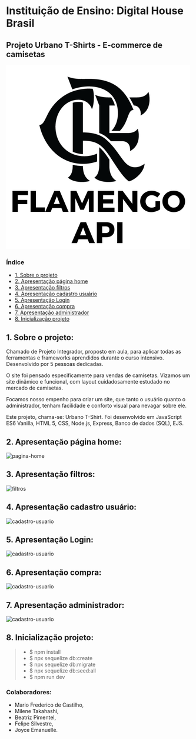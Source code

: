 
# Instituição de Ensino: Digital House Brasil

## Projeto Urbano T-Shirts - E-commerce de camisetas


![logo-projeto](https://github.com/mfcastilho/API-do-Flamengo/blob/main/flamengo%20api.png)




### Índice

* [1. Sobre o projeto](#1-sobre-o-projeto)
* [2. Apresentação página home](#2-apresentação-página-home)
* [3. Apresentação filtros](#3-apresentação-filtros)
* [4. Apresentação cadastro usuário](#4-apresentação-cadastro-usuário)
* [5. Apresentação Login](#5-apresentação-login)
* [6. Apresentação compra](#6-apresentação-compra)
* [7. Apresentação administrador](#7-apresentação-administrador)
* [8. Inicialização projeto](#8-inicialização-projeto)

## 1. Sobre o projeto:
 Chamado de Projeto Integrador, proposto em aula, para aplicar todas as ferramentas e frameworks aprendidos durante o curso intensivo. Desenvolvido por 5 pessoas dedicadas. 
 
 O site foi pensado especificamente para vendas de camisetas. Vizamos um site dinâmico e funcional, com layout cuidadosamente estudado no mercado de camisetas. 
 
 Focamos nosso empenho para criar um site, que tanto o usuário quanto o administrador, tenham facilidade e conforto visual para nevagar sobre ele.

 Este projeto, chama-se: Urbano T-Shirt. Foi desenvolvido em JavaScript ES6 Vanilla, HTML 5, CSS, Node.js, Express, Banco de dados (SQL), EJS.


## 2. Apresentação página home:

![pagina-home](https://github.com/mfcastilho/Projeto-Integrador-Digital-House/blob/master/src/public/midias/video-pagina-home.gif)

## 3. Apresentação filtros:

![filtros](https://github.com/mfcastilho/Projeto-Integrador-Digital-House/blob/master/src/public/midias/video-filtros.gif)


## 4. Apresentação cadastro usuário:

![cadastro-usuario](https://github.com/mfcastilho/Projeto-Integrador-Digital-House/blob/master/src/public/midias/video-cadastro-usuario.gif)


## 5. Apresentação Login:

![cadastro-usuario](https://github.com/mfcastilho/Projeto-Integrador-Digital-House/blob/master/src/public/midias/video-login-usuario.gif)



## 6. Apresentação compra:

![cadastro-usuario](https://github.com/mfcastilho/Projeto-Integrador-Digital-House/blob/master/src/public/midias/video-compra-usuario.gif)



## 7. Apresentação administrador:

![cadastro-usuario](https://github.com/mfcastilho/Projeto-Integrador-Digital-House/blob/master/src/public/midias/video-administrador.gif)





## 8. Inicialização projeto:

> - $ npm install 
> - $ npx sequelize db:create 
> - $ npx sequelize db:migrate 
> - $ npx sequelize db:seed:all 
> - $ npm run dev



  ### Colaboradores:

- Mario Frederico de Castilho, 
- Milene Takahashi,
- Beatriz Pimentel,
- Felipe Silvestre,
- Joyce Emanuelle.
     
